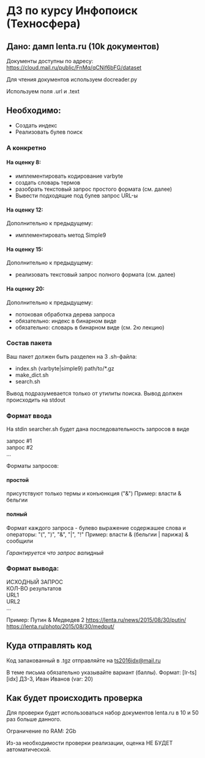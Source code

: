 # ДЗ по курсу Инфопоиск (Техносфера)

## Дано: дамп lenta.ru (10k документов)

Документы доступны по адресу: https://cloud.mail.ru/public/FnMq/qCNif6bFG/dataset

Для чтения документов используем docreader.py

Используем поля .url и .text


## Необходимо:
- Создать индекс
- Реализовать булев поиск

### А конкретно

#### На оценку 8:
- имплементировать кодирование varbyte
- создать словарь термов
- разобрать текстовый запрос простого формата (см. далее)
- Вывести подходящие под булев запрос URL-ы

#### На оценку 12:
Дополнительно к предыдущему:
- имплементировать метод Simple9

#### На оценку 15:
Дополнительно к предыдущему:
- реализовать текстовый запрос полного формата (см. далее)

#### На оценку 20:
Дополнительно к предыдущему:
- потоковая обработка дерева запроса
- обязательно: индекс в бинарном виде
- обязательно: словарь в бинарном виде (см. 2ю лекцию)

### Состав пакета

Ваш пакет должен быть разделен на 3 .sh-файла:

- index.sh (varbyte|simple9) path/to/\*.gz
- make\_dict.sh
- search.sh


Вывод подразумевается только от утилиты поиска.
Вывод должен происходить на stdout

### Формат ввода

На stdin searcher.sh будет дана последовательность запросов в виде

запрос #1  
запрос #2  
...

Форматы запросов:

#### простой
присутствуют только термы и конъюнкция ("&")
Пример: власти & бельгии

#### полный
Формат каждого запроса - булево выражение содержашее слова и операторы: "(", ")", "&", "|", "!"
Пример: власти & (бельгии | парижа) & сообщили

*Гарантируется что запрос валидный*


### Формат вывода:
ИСХОДНЫЙ ЗАПРОС  
КОЛ-ВО результатов  
URL1  
URL2  
...

Пример:
Путин & Медведев
2
https://lenta.ru/news/2015/08/30/putin/  
https://lenta.ru/photo/2015/08/30/medput/


## Куда отправлять код

Код запакованный в .tgz отправляйте на ts2016idx@mail.ru

В теме письма обязательно указывайте вариант (баллы).
Формат: [Ir-ts] [idx] ДЗ-3, Иван Иванов (var: 20)

## Как будет происходить проверка

Для проверки будет использоваться набор документов lenta.ru в 10 и 50 раз больше данного.

Ограничение по RAM: 2Gb

Из-за необходимости проверки реализации, оценка НЕ БУДЕТ автоматической.
